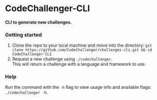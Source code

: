 CodeChallenger-CLI
==================
#### CLI to generate new challenges.

### Getting started
1. Clone the repo to your local machine and move into the directory:
`git clone https://github.com/CodeChallenger/challenges-cli.git && cd CodeChallenger-CLI`
2. Request a new challenge using `./codechallenger`.<br>This will return a challenge with a language and framework to use.

### Help
Run the command with the `-h` flag to view usage info and available flags: `./codechallenger -h`.
